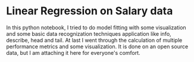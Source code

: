 # Linear Regression on Salary data
 In this python notebook, I tried to do model fitting with some visualization and some basic data recognization techniques application like info, describe, head and tail.
 At last I went through the calculation of multiple performance metrics and some visualization. 
 It is done on an open source data, but I am attaching it here for everyone's comfort.
